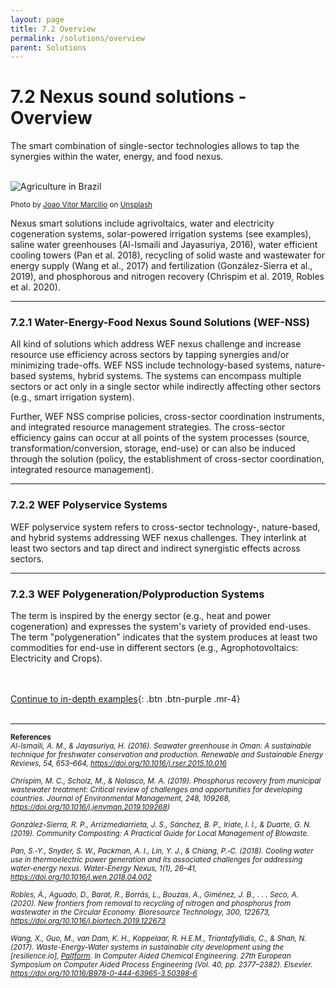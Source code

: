 ```yaml
---
layout: page
title: 7.2 Overview
permalink: /solutions/overview
parent: Solutions
---
```

# **7.2 Nexus sound solutions - Overview**

The smart combination of single-sector technologies allows to tap the synergies within the water, energy, and food nexus. <br> 
<br>

<img src="/wef-nexus-online-course/assets/joao-vitor-marcilio-aDyI7BnFWow-unsplash.jpg" alt="Agriculture in Brazil"/>

<small>Photo by <a href="https://unsplash.com/@jvmarcilio?utm_source=unsplash&utm_medium=referral&utm_content=creditCopyText">Joao Vitor Marcilio</a> on <a href="https://unsplash.com/?utm_source=unsplash&utm_medium=referral&utm_content=creditCopyText">Unsplash</a></small>
  

Nexus smart solutions include agrivoltaics, water and electricity cogeneration systems, solar-powered irrigation systems (see examples), saline water greenhouses (Al-Ismaili and Jayasuriya, 2016), water efficient cooling towers (Pan et al. 2018),  recycling of solid waste and wastewater for energy supply (Wang et al., 2017) and fertilization (González-Sierra et al., 2019), and phosphorous and nitrogen recovery (Chrispim et al. 2019, Robles et al. 2020).
<br>

<hr/>

### **7.2.1 Water-Energy-Food Nexus Sound Solutions (WEF-NSS)** 
All kind of solutions which address WEF nexus challenge and increase resource use efficiency across sectors by tapping synergies and/or minimizing trade-offs. WEF NSS include technology-based systems, nature-based systems, hybrid systems. The systems can encompass multiple sectors or act only in a single sector while indirectly affecting other sectors (e.g., smart irrigation system). 

Further, WEF NSS comprise policies, cross-sector coordination instruments, and integrated resource management strategies. The cross-sector efficiency gains can occur at all points of the system processes (source, transformation/conversion, storage, end-use) or can also be induced through the solution (policy, the establishment of cross-sector coordination, integrated resource management).

<hr/>

### **7.2.2 WEF Polyservice Systems** 
WEF polyservice system refers to cross-sector technology-, nature-based, and hybrid systems addressing WEF nexus challenges. They interlink at least two sectors and tap direct and indirect synergistic effects across sectors.

<hr/>

### **7.2.3 WEF Polygeneration/Polyproduction Systems** 
The term is inspired by the energy sector (e.g., heat and power cogeneration) and expresses the system's variety of provided end-uses. The term "polygeneration" indicates that the system produces at least two commodities for end-use in different sectors (e.g., Agrophotovoltaics: Electricity and Crops).



<br/> <br/>
[Continue to in-depth examples](https://waterbender231.github.io/wef-nexus-online-course/solutions/examples){: .btn .btn-purple .mr-4}
<br/> <br/>

<hr/>

<small><b>References</b><br>
<i>Al-Ismaili, A. M., & Jayasuriya, H. (2016). Seawater greenhouse in Oman: A sustainable technique for freshwater conservation and production. Renewable and Sustainable Energy Reviews, 54, 653–664, <a href="https://doi.org/10.1016/j.rser.2015.10.016">https://doi.org/10.1016/j.rser.2015.10.016</a> <br>
<br>
Chrispim, M. C., Scholz, M., & Nolasco, M. A. (2019). Phosphorus recovery from municipal wastewater treatment: Critical review of challenges and opportunities for developing countries. Journal of Environmental Management, 248, 109268, <a href="https://doi.org/10.1016/j.jenvman.2019.109268">https://doi.org/10.1016/j.jenvman.2019.109268)</a> <br>
<br>
González-Sierra, R. P., Arrizmediarrieta, J. S., Sánchez, B. P., Iriate, I. I., & Duarte, G. N. (2019). Community Composting: A Practical Guide for Local Management of BIowaste.<br>
<br>
Pan, S.‑Y., Snyder, S. W., Packman, A. I., Lin, Y. J., & Chiang, P.‑C. (2018). Cooling water use in thermoelectric power generation and its associated challenges for addressing water-energy nexus. Water-Energy Nexus, 1(1), 26–41, <a href="https://doi.org/10.1016/j.wen.2018.04.002">https://doi.org/10.1016/j.wen.2018.04.002</a> <br>
<br>
Robles, Á., Aguado, D., Barat, R., Borrás, L., Bouzas, A., Giménez, J. B., . . . Seco, A. (2020). New frontiers from removal to recycling of nitrogen and phosphorus from wastewater in the Circular Economy. Bioresource Technology, 300, 122673, <a href="https://doi.org/10.1016/j.biortech.2019.122673">https://doi.org/10.1016/j.biortech.2019.122673 </a> <br>
<br>
Wang, X., Guo, M., van Dam, K. H., Koppelaar, R. H.E.M., Triantafyllidis, C., & Shah, N. (2017). Waste-Energy-Water systems in sustainable city development using the [resilience.io], <a href="http://resilience.io/platform">Paltform</a>. In Computer Aided Chemical Engineering. 27th European Symposium on Computer Aided Process Engineering (Vol. 40, pp. 2377–2382). Elsevier. <a href="https://doi.org/10.1016/B978-0-444-63965-3.50398-6">https://doi.org/10.1016/B978-0-444-63965-3.50398-6</a></i>
</small>
